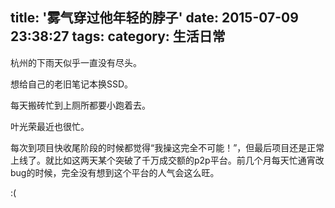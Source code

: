 title: '雾气穿过他年轻的脖子'
date: 2015-07-09 23:38:27
tags:
category: 生活日常
---
杭州的下雨天似乎一直没有尽头。

想给自己的老旧笔记本换SSD。

每天搬砖忙到上厕所都要小跑着去。

叶光荣最近也很忙。

每次到项目快收尾阶段的时候都觉得“我操这完全不可能！”，但最后项目还是正常上线了。就比如这两天某个突破了千万成交额的p2p平台。前几个月每天忙通宵改bug的时候，完全没有想到这个平台的人气会这么旺。

:(
